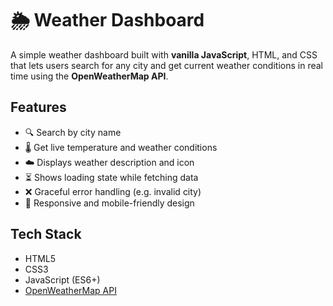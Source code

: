 # 🌦️ Weather Dashboard

A simple weather dashboard built with **vanilla JavaScript**, HTML, and CSS that lets users search for any city and get current weather conditions in real time using the **OpenWeatherMap API**.


## Features

- 🔍 Search by city name
- 🌡️ Get live temperature and weather conditions
- ☁️ Displays weather description and icon
- ⏳ Shows loading state while fetching data
- ❌ Graceful error handling (e.g. invalid city)
- 📱 Responsive and mobile-friendly design


## Tech Stack

- HTML5
- CSS3
- JavaScript (ES6+)
- [OpenWeatherMap API](https://openweathermap.org/api)
